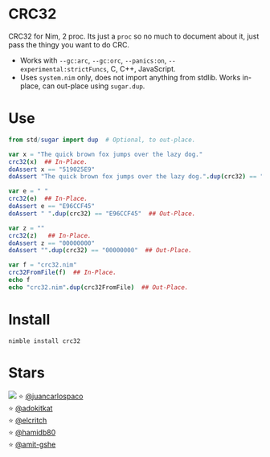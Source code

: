 # CRC32

CRC32 for Nim, 2 proc.
Its just a `proc` so no much to document about it, just pass the thingy you want to do CRC.

- Works with `--gc:arc`, `--gc:orc`, `--panics:on`, `--experimental:strictFuncs`, C, C++, JavaScript.
- Uses `system.nim` only, does not import anything from stdlib. Works in-place, can out-place using `sugar.dup`.


# Use

```nim
from std/sugar import dup  # Optional, to out-place.

var x = "The quick brown fox jumps over the lazy dog."
crc32(x)  ## In-Place.
doAssert x == "519025E9"
doAssert "The quick brown fox jumps over the lazy dog.".dup(crc32) == "519025E9"  ## Out-Place.

var e = " "
crc32(e)  ## In-Place.
doAssert e == "E96CCF45"
doAssert " ".dup(crc32) == "E96CCF45"  ## Out-Place.

var z = ""
crc32(z)   ## In-Place.
doAssert z == "00000000"
doAssert "".dup(crc32) == "00000000"  ## Out-Place.

var f = "crc32.nim"
crc32FromFile(f)  ## In-Place.
echo f
echo "crc32.nim".dup(crc32FromFile)  ## Out-Place.
```


# Install

```
nimble install crc32
```


# Stars

![](https://starchart.cc/juancarlospaco/nim-crc32.svg)
:star: [@juancarlospaco](https://github.com/juancarlospaco '2022-02-16')	
:star: [@adokitkat](https://github.com/adokitkat '2022-07-05')	
:star: [@elcritch](https://github.com/elcritch '2022-10-10')	
:star: [@hamidb80](https://github.com/hamidb80 '2022-10-10')	
:star: [@amit-gshe](https://github.com/amit-gshe '2022-11-23')	
